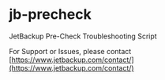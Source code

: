 # jb-precheck
JetBackup Pre-Check Troubleshooting Script 

For Support or Issues, please contact [https://www.jetbackup.com/contact/](https://www.jetbackup.com/contact/)
